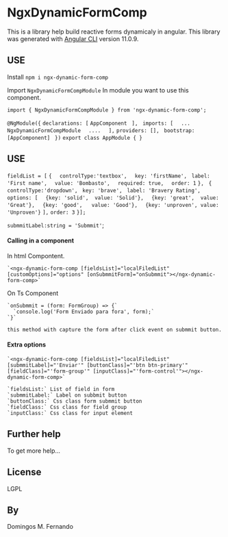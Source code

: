 # NgxDynamicFormComp

This is a library help build reactive forms dynamicaly in angular.
This library was generated with [Angular CLI](https://github.com/angular/angular-cli) version 11.0.9.

## USE

  Install `npm i ngx-dynamic-form-comp`

  Import `NgxDynamicFormCompModule` In module you want to use this component.

  `import { NgxDynamicFormCompModule } from 'ngx-dynamic-form-comp';`

  `@NgModule({`
    `declarations: [`
     `AppComponent`
   ` ],`
   ` imports: [`
    `  ...`
    `  NgxDynamicFormCompModule`
    `  ....`
  `  ],`
    `providers: [],`
   ` bootstrap: [AppComponent]`
 ` })`
  `export class AppModule { }`


## USE


  `fieldList = [`
      `{`
      `  controlType:'textbox',`
      `  key: 'firstName',`
      ` label: 'First name',`
      `  value: 'Bombasto',`
      `  required: true,`
      `  order: 1`
      `},`
     ` {`
       ` controlType:'dropdown',`
       ` key: 'brave',`
       ` label: 'Bravery Rating',`
      ` options: [`
        `  {key: 'solid',  value: 'Solid'},`
        `  {key: 'great',  value: 'Great'},`
        `  {key: 'good',   value: 'Good'},`
        `  {key: 'unproven', value: 'Unproven'}`
        `],`
        `order: 3`
      `}];`

  `submmitLabel:string = 'Submmit'`;

#### Calling in a component

  In html Compontent.

    `<ngx-dynamic-form-comp [fieldsList]="localFiledList" [customOptions]="options" [onSubmmitForm]="onSubmmit"></ngx-dynamic-form-comp>`

  On Ts Component 

    `onSubmmit = (form: FormGroup) => {`
      `console.log('Form Enviado para fora', form);`
    `}`

    this method with capture the form after click event on submmit button.

#### Extra options

    `<ngx-dynamic-form-comp [fieldsList]="localFiledList" [submmitLabel]="'Enviar'" [buttonClass]="'btn btn-primary'" [fieldClass]="'form-group'" [inputClass]="'form-control'"></ngx-dynamic-form-comp>`

    `fieldsList:` List of field in form
    `submmitLabel:` Label on subbmit button
    `buttonClass:` Css class form submmit button
    `fieldClass:` Css class for field group
    `inputClass:` Css class for input element

## Further help
  To get more help...

## License

LGPL

## By

Domingos M. Fernando
